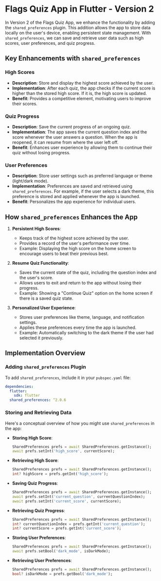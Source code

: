 # Flags Quiz App in Flutter - Version 2

In Version 2 of the Flags Quiz App, we enhance the functionality by adding the `shared_preferences` plugin. This addition allows the app to store data locally on the user's device, enabling persistent state management. With `shared_preferences`, we can save and retrieve user data such as high scores, user preferences, and quiz progress.

## Key Enhancements with `shared_preferences`

### High Scores
- **Description**: Store and display the highest score achieved by the user.
- **Implementation**: After each quiz, the app checks if the current score is higher than the stored high score. If it is, the high score is updated.
- **Benefit**: Provides a competitive element, motivating users to improve their scores.

### Quiz Progress
- **Description**: Save the current progress of an ongoing quiz.
- **Implementation**: The app saves the current question index and the score whenever the user answers a question. When the app is reopened, it can resume from where the user left off.
- **Benefit**: Enhances user experience by allowing them to continue their quiz without losing progress.

### User Preferences
- **Description**: Store user settings such as preferred language or theme (light/dark mode).
- **Implementation**: Preferences are saved and retrieved using `shared_preferences`. For example, if the user selects a dark theme, this preference is stored and applied whenever the app is launched.
- **Benefit**: Personalizes the app experience for individual users.

## How `shared_preferences` Enhances the App

1. **Persistent High Scores**:
   - Keeps track of the highest score achieved by the user.
   - Provides a record of the user's performance over time.
   - Example: Displaying the high score on the home screen to encourage users to beat their previous best.

2. **Resume Quiz Functionality**:
   - Saves the current state of the quiz, including the question index and the user's score.
   - Allows users to exit and return to the app without losing their progress.
   - Example: Showing a "Continue Quiz" option on the home screen if there is a saved quiz state.

3. **Personalized User Experience**:
   - Stores user preferences like theme, language, and notification settings.
   - Applies these preferences every time the app is launched.
   - Example: Automatically switching to the dark theme if the user had selected it previously.

## Implementation Overview

### Adding `shared_preferences` Plugin

To add `shared_preferences`, include it in your `pubspec.yaml` file:

```yaml
dependencies:
  flutter:
    sdk: flutter
  shared_preferences: ^2.0.6
```

### Storing and Retrieving Data

Here's a conceptual overview of how you might use `shared_preferences` in the app:

- **Storing High Score**:
  ```dart
  SharedPreferences prefs = await SharedPreferences.getInstance();
  await prefs.setInt('high_score', currentScore);
  ```

- **Retrieving High Score**:
  ```dart
  SharedPreferences prefs = await SharedPreferences.getInstance();
  int? highScore = prefs.getInt('high_score');
  ```

- **Saving Quiz Progress**:
  ```dart
  SharedPreferences prefs = await SharedPreferences.getInstance();
  await prefs.setInt('current_question', currentQuestionIndex);
  await prefs.setInt('current_score', currentScore);
  ```

- **Retrieving Quiz Progress**:
  ```dart
  SharedPreferences prefs = await SharedPreferences.getInstance();
  int? currentQuestionIndex = prefs.getInt('current_question');
  int? currentScore = prefs.getInt('current_score');
  ```

- **Storing User Preferences**:
  ```dart
  SharedPreferences prefs = await SharedPreferences.getInstance();
  await prefs.setBool('dark_mode', isDarkMode);
  ```

- **Retrieving User Preferences**:
  ```dart
  SharedPreferences prefs = await SharedPreferences.getInstance();
  bool? isDarkMode = prefs.getBool('dark_mode');
  ```
